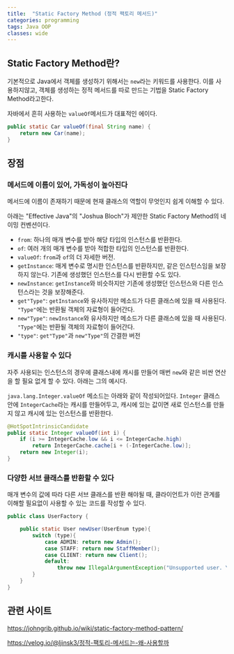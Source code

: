 ```yaml
---
title:  "Static Factory Method (정적 팩토리 메서드)"
categories: programming
tags: Java OOP
classes: wide
---
```


## Static Factory Method란?

기본적으로 Java에서 객체를 생성하기 위해서는 `new`라는 키워드를 사용한다. 이를 사용하지않고, 객체를 생성하는 정적 메서드를 따로 만드는 기법을 Static Factory Method라고한다.

자바에서 흔히 사용하는 `valueOf`메서드가 대표적인 에이다.

```java
public static Car valueOf(final String name) {
    return new Car(name);
}
```

## 장점

### 메서드에 이름이 있어, 가독성이 높아진다

메서드에 이름이 존재하기 때문에 현재 클래스의 역할이 무엇인지 쉽게 이해할 수 있다.

아래는 "Effective Java"의 "Joshua Bloch"가 제안한 Static Factory Method의 네이밍 컨벤션이다.

- `from`: 하나의 매개 변수를 받아 해당 타입의 인스턴스를 반환한다.
- `of`: 여러 개의 매개 변수를 받아 적합한 타입의 인스턴스를 반환한다.
- `valueOf`: `from`과 `of`의 더 자세한 버전.
- `getInstance`: 매게 변수로 명시한 인스턴스를 반환하지만, 같은 인스턴스임을 보장하지 않는다. 기존에 생성했던 인스턴스를 다시 반환할 수도 있다.
- `newInstance`: `getInstance`와 비슷하지만 기존에 생성했던 인스턴스와 다른 인스턴스라는 것을 보장해준다.
- `get"Type"`: `getInstance`와 유사하지만 메소드가 다른 클래스에 있을 때 사용된다. `"Type"`에는 반환될 객체의 자료형이 들어간다.
- `new"Type"`: `newInstance`와 유사하지만 메소드가 다른 클래스에 있을 때 사용된다. `"Type"`에는 반환될 객체의 자료형이 들어간다.
- `"type"`: `get"Type"`과 `new"Type"`의 간결한 버전

### 캐시를 사용할 수 있다

자주 사용되는 인스턴스의 경우에 클래스내에 캐시를 만들어 매번 `new`와 같은 비싼 연산을 할 필요 없게 할 수 있다. 아래는 그의 예시다.

`java.lang.Integer.valueOf` 메소드는 아래와 같이 작성되어있다. `Integer` 클래스 안에 `IntegerCache`라는 캐시를 만들어두고, 캐시에 있는 값이면 새로 인스턴스를 만들지 않고 캐시에 있는 인스턴스를 반환한다.

```java
@HotSpotIntrinsicCandidate
public static Integer valueOf(int i) {
    if (i >= IntegerCache.low && i <= IntegerCache.high)
        return IntegerCache.cache[i + (-IntegerCache.low)];
    return new Integer(i);
}

```

### 다양한 서브 클래스를 반환할 수 있다

매개 변수의 값에 따라 다른 서브 클래스를 반환 해야될 때, 클라이언트가 이런 관계를 이해할 필요없이 사용할 수 있는 코드를 작성할 수 있다.

```java
public class UserFactory {

    public static User newUser(UserEnum type){
        switch (type){
            case ADMIN: return new Admin();
            case STAFF: return new StaffMember();
            case CLIENT: return new Client();
            default:
                throw new IllegalArgumentException("Unsupported user. You input: " + type);
        } 
    }
}
```

## 관련 사이트

<https://johngrib.github.io/wiki/static-factory-method-pattern/>

<https://velog.io/@ljinsk3/정적-팩토리-메서드는-왜-사용할까>

